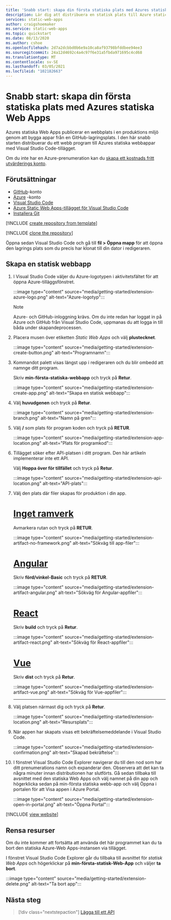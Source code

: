 ```yaml
---
title: 'Snabb start: skapa din första statiska plats med Azures statiska Web Apps'
description: Lär dig att distribuera en statisk plats till Azure static Web Apps.
services: static-web-apps
author: craigshoemaker
ms.service: static-web-apps
ms.topic: quickstart
ms.date: 08/13/2020
ms.author: cshoe
ms.openlocfilehash: 2d7a2dcbbd0b6e9a10ca8af93798bfddbee94ee3
ms.sourcegitcommit: 24a12d4692c4a4c97f6e31a5fbda971695c4cd68
ms.translationtype: MT
ms.contentlocale: sv-SE
ms.lasthandoff: 03/05/2021
ms.locfileid: "102182663"
---
```

# <a name="quickstart-building-your-first-static-site-with-azure-static-web-apps"></a>Snabb start: skapa din första statiska plats med Azures statiska Web Apps

Azures statiska Web Apps publicerar en webbplats i en produktions miljö genom att bygga appar från en GitHub-lagringsplats. I den här snabb starten distribuerar du ett webb program till Azures statiska webbappar med Visual Studio Code-tillägget.

Om du inte har en Azure-prenumeration kan du [skapa ett kostnads fritt utvärderings konto](https://azure.microsoft.com/free).

## <a name="prerequisites"></a>Förutsättningar

- [GitHub](https://github.com)-konto
- [Azure](https://portal.azure.com) -konto
- [Visual Studio Code](https://code.visualstudio.com)
- [Azure Static Web Apps-tillägget för Visual Studio Code](https://marketplace.visualstudio.com/items?itemName=ms-azuretools.vscode-azurestaticwebapps)
- [Installera Git](https://www.git-scm.com/downloads)

[!INCLUDE [create repository from template](../../includes/static-web-apps-get-started-create-repo.md)]

[!INCLUDE [clone the repository](../../includes/static-web-apps-get-started-clone-repo.md)]

Öppna sedan Visual Studio Code och gå till **fil > Öppna mapp** för att öppna den lagrings plats som du precis har klonat till din dator i redigeraren.

## <a name="create-a-static-web-app"></a>Skapa en statisk webbapp

1. I Visual Studio Code väljer du Azure-logotypen i aktivitetsfältet för att öppna Azure-tilläggsfönstret.

    :::image type="content" source="media/getting-started/extension-azure-logo.png" alt-text="Azure-logotyp":::

    > [!NOTE]
    > Azure- och GitHub-inloggning krävs. Om du inte redan har loggat in på Azure och GitHub från Visual Studio Code, uppmanas du att logga in till båda under skapandeprocessen.

1. Placera musen över etiketten _Static Web Apps_ och välj **plustecknet**.

    :::image type="content" source="media/getting-started/extension-create-button.png" alt-text="Programnamn":::

1. Kommandot palett visas längst upp i redigeraren och du blir ombedd att namnge ditt program.

    Skriv **min-första-statiska-webbapp** och tryck på **Retur**.

    :::image type="content" source="media/getting-started/extension-create-app.png" alt-text="Skapa en statisk webbapp":::

1. Välj **huvudgenen** och tryck på **Retur**.

    :::image type="content" source="media/getting-started/extension-branch.png" alt-text="Namn på gren":::

1. Välj **/** som plats för program koden och tryck på **RETUR**.

    :::image type="content" source="media/getting-started/extension-app-location.png" alt-text="Plats för programkod":::

1. Tillägget söker efter API-platsen i ditt program. Den här artikeln implementerar inte ett API.

    Välj **Hoppa över för tillfället** och tryck på **Retur**.

    :::image type="content" source="media/getting-started/extension-api-location.png" alt-text="API-plats":::

1. Välj den plats där filer skapas för produktion i din app.

    # <a name="no-framework"></a>[Inget ramverk](#tab/vanilla-javascript)

    Avmarkera rutan och tryck på **RETUR**.

    :::image type="content" source="media/getting-started/extension-artifact-no-framework.png" alt-text="Sökväg till app-filer":::

    # <a name="angular"></a>[Angular](#tab/angular)

    Skriv **förd/vinkel-Basic** och tryck på **RETUR**.

    :::image type="content" source="media/getting-started/extension-artifact-angular.png" alt-text="Sökväg för Angular-appfiler":::

    # <a name="react"></a>[React](#tab/react)

    Skriv **build** och tryck på **Retur**.

    :::image type="content" source="media/getting-started/extension-artifact-react.png" alt-text="Sökväg för React-appfiler":::

    # <a name="vue"></a>[Vue](#tab/vue)

    Skriv **dist** och tryck på **Retur**.

    :::image type="content" source="media/getting-started/extension-artifact-vue.png" alt-text="Sökväg för Vue-appfiler":::

    ---

1. Välj platsen närmast dig och tryck på **Retur**.

    :::image type="content" source="media/getting-started/extension-location.png" alt-text="Resursplats":::

1. När appen har skapats visas ett bekräftelsemeddelande i Visual Studio Code.

    :::image type="content" source="media/getting-started/extension-confirmation.png" alt-text="Skapad bekräftelse":::

1. I fönstret Visual Studio Code Explorer navigerar du till den nod som har ditt prenumerations namn och expanderar den. Observera att det kan ta några minuter innan distributionen har slutförts. Gå sedan tillbaka till avsnittet med den statiska Web Apps och välj namnet på din app och högerklicka sedan på min-första statiska webb-app och välj Öppna i portalen för att Visa appen i Azure Portal.

    :::image type="content" source="media/getting-started/extension-open-in-portal.png" alt-text="Öppna Portal":::

[!INCLUDE [view website](../../includes/static-web-apps-get-started-view-website.md)]

## <a name="clean-up-resources"></a>Rensa resurser

Om du inte kommer att fortsätta att använda det här programmet kan du ta bort den statiska Azure-Web Apps-instansen via tillägget.

I fönstret Visual Studio Code Explorer går du tillbaka till avsnittet för _statisk Web Apps_ och högerklickar på **min-första-statisk-Web-App** och väljer **ta bort**.

:::image type="content" source="media/getting-started/extension-delete.png" alt-text="Ta bort app":::

## <a name="next-steps"></a>Nästa steg

> [!div class="nextstepaction"]
> [Lägga till ett API](add-api.md)
